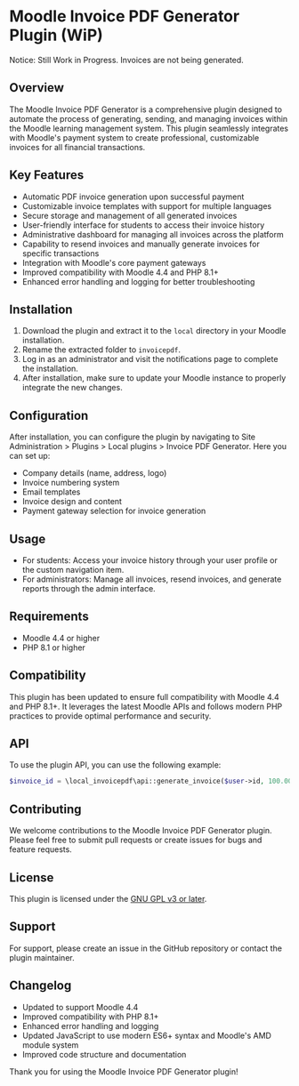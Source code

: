 # Moodle Invoice PDF Generator Plugin (WiP)

Notice: Still Work in Progress. Invoices are not being generated.

## Overview
The Moodle Invoice PDF Generator is a comprehensive plugin designed to automate the process of generating, sending, and managing invoices within the Moodle learning management system. This plugin seamlessly integrates with Moodle's payment system to create professional, customizable invoices for all financial transactions.

## Key Features
- Automatic PDF invoice generation upon successful payment
- Customizable invoice templates with support for multiple languages
- Secure storage and management of all generated invoices
- User-friendly interface for students to access their invoice history
- Administrative dashboard for managing all invoices across the platform
- Capability to resend invoices and manually generate invoices for specific transactions
- Integration with Moodle's core payment gateways
- Improved compatibility with Moodle 4.4 and PHP 8.1+
- Enhanced error handling and logging for better troubleshooting

## Installation
1. Download the plugin and extract it to the `local` directory in your Moodle installation.
2. Rename the extracted folder to `invoicepdf`.
3. Log in as an administrator and visit the notifications page to complete the installation.
4. After installation, make sure to update your Moodle instance to properly integrate the new changes.

## Configuration
After installation, you can configure the plugin by navigating to Site Administration > Plugins > Local plugins > Invoice PDF Generator. Here you can set up:
- Company details (name, address, logo)
- Invoice numbering system
- Email templates
- Invoice design and content
- Payment gateway selection for invoice generation

## Usage
- For students: Access your invoice history through your user profile or the custom navigation item.
- For administrators: Manage all invoices, resend invoices, and generate reports through the admin interface.

## Requirements
- Moodle 4.4 or higher
- PHP 8.1 or higher

## Compatibility
This plugin has been updated to ensure full compatibility with Moodle 4.4 and PHP 8.1+. It leverages the latest Moodle APIs and follows modern PHP practices to provide optimal performance and security.

## API

To use the plugin API, you can use the following example:

```php
$invoice_id = \local_invoicepdf\api::generate_invoice($user->id, 100.00, 'USD', 'Course enrollment');
```

## Contributing
We welcome contributions to the Moodle Invoice PDF Generator plugin. Please feel free to submit pull requests or create issues for bugs and feature requests.

## License
This plugin is licensed under the [GNU GPL v3 or later](https://www.gnu.org/copyleft/gpl.html).

## Support
For support, please create an issue in the GitHub repository or contact the plugin maintainer.

## Changelog
- Updated to support Moodle 4.4
- Improved compatibility with PHP 8.1+
- Enhanced error handling and logging
- Updated JavaScript to use modern ES6+ syntax and Moodle's AMD module system
- Improved code structure and documentation

Thank you for using the Moodle Invoice PDF Generator plugin!